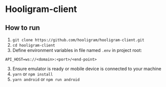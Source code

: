 # Hooligram-client

## How to run

1. `git clone https://github.com/hooligram/hooligram-client.git`
2. `cd hooligram-client`
3. Define environment variables in file named `.env` in project root:
```
API_HOST=ws://<domain>:<port>/<end-point>
```
3. Ensure emulator is ready or mobile device is connected to your machine
4. `yarn` or `npm install`
5. `yarn android` or `npm run android`
